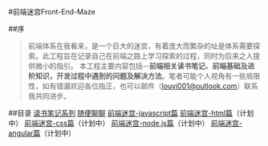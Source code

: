 #前端迷宫Front-End-Maze

##序

>前端体系在我看来，是一个巨大的迷宫，有着庞大而繁杂的址是体系需要探索。此工程旨在记录自己在前端之路上学习探索的过程，同时为后来之人提供微小的指引。
本工程主要内容包括--**前端相关读书笔记、前端基础及进阶知识，开发过程中遇到的问题及解决方法**。笔者可能个人视角有一些局限性，如有错漏欢迎各位指正，也可以邮件（louyi001@outlook.com）联系我共同进步。

##目录
[读书笔记系列](https://maze1943.github.io/Front-End-Maze/读书笔记/你不知道的javascript读书笔记/README.md?_blank)
[随便聊聊]()
[前端迷宫-javascript篇](https://maze1943.github.io/Front-End-Maze/前端迷宫/README.md?_blank)
[前端迷宫-html篇](https://maze1943.github.io/Front-End-Maze/前端迷宫/README.md?_blank)（计划中）
[前端迷宫-css篇](https://maze1943.github.io/Front-End-Maze/前端迷宫/README.md?_blank)（计划中）
[前端迷宫-node.js篇](https://maze1943.github.io/Front-End-Maze/前端迷宫/README.md?_blank)（计划中）
[前端迷宫-angular篇](https://maze1943.github.io/Front-End-Maze/前端迷宫/README.md?_blank)（计划中）
